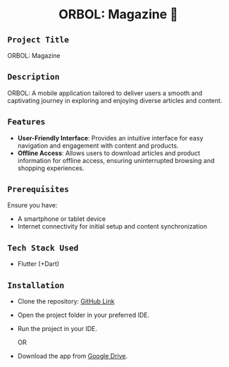 <h1 align="center">
  <a href="#ORBOL-Magazine"></a>
   ORBOL: Magazine 📰
</h1>

## `Project Title`
ORBOL: Magazine

## `Description`
ORBOL: A mobile application tailored to deliver users a smooth and captivating journey in exploring and enjoying diverse articles and content.

## `Features`
- **User-Friendly Interface**: Provides an intuitive interface for easy navigation and engagement with content and products.
- **Offline Access**: Allows users to download articles and product information for offline access, ensuring uninterrupted browsing and shopping experiences.

## `Prerequisites`
Ensure you have:
- A smartphone or tablet device
- Internet connectivity for initial setup and content synchronization

## `Tech Stack Used`
- Flutter (+Dart)

## `Installation`
- Clone the repository: [GitHub Link](https://github.com/riyanachwani/Orbol-Magazine.git)
- Open the project folder in your preferred IDE.
- Run the project in your IDE.

  OR

- Download the app from [Google Drive](https://drive.google.com/file/d/1msf7v_MYfGdC-VhgxsuMGxrbQHxsiE7w/view?usp=drive_link).
